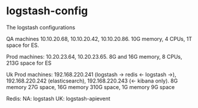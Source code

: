 logstash-config
===============

The logstash configurations

QA machines 10.10.20.68, 10.10.20.42, 10.10.20.86.  10G memory, 4 CPUs, 1T space for ES.

Prod machines: 10.20.23.64, 10.20.23.65.  8G and 16G memory, 8 CPUs, 213G space for ES

Uk Prod machines: 192.168.220.241 (logstash -> redis <- logstash ->), 192.168.220.242 (elasticsearch), 192.168.220.243 (<- kibana only). 8G memory 27G space, 16G memory 310G space, 1G memory 9G space

Redis:
NA: logstash
UK: logstash-apievent
